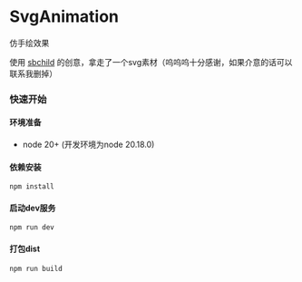 # SvgAnimation

仿手绘效果

使用 [sbchild](https://sbchild.top/) 的创意，拿走了一个svg素材（呜呜呜十分感谢，如果介意的话可以联系我删掉）

### 快速开始

#### 环境准备
- node 20+ (开发环境为node 20.18.0)

#### 依赖安装

```shell
npm install
```

#### 启动dev服务
```shell
npm run dev
```

#### 打包dist
```shell
npm run build
```
